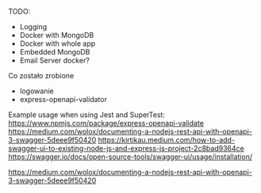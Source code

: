 TODO:
- Logging
- Docker with MongoDB
- Docker with whole app
- Embedded MongoDB
- Email Server docker?

Co zostało zrobione
- logowanie
- express-openapi-validator

Example usage when using Jest and SuperTest: https://www.npmjs.com/package/express-openapi-validate
https://medium.com/wolox/documenting-a-nodejs-rest-api-with-openapi-3-swagger-5deee9f50420
https://kirtikau.medium.com/how-to-add-swagger-ui-to-existing-node-js-and-express-js-project-2c8bad9364ce
https://swagger.io/docs/open-source-tools/swagger-ui/usage/installation/


https://medium.com/wolox/documenting-a-nodejs-rest-api-with-openapi-3-swagger-5deee9f50420
